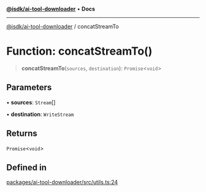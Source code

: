 [**@isdk/ai-tool-downloader**](../README.md) • **Docs**

***

[@isdk/ai-tool-downloader](../globals.md) / concatStreamTo

# Function: concatStreamTo()

> **concatStreamTo**(`sources`, `destination`): `Promise`\<`void`\>

## Parameters

• **sources**: `Stream`[]

• **destination**: `WriteStream`

## Returns

`Promise`\<`void`\>

## Defined in

[packages/ai-tool-downloader/src/utils.ts:24](https://github.com/isdk/ai-tool-download.js/blob/513ac95661c0bfeec424a264c269c7a69d0aa2aa/src/utils.ts#L24)
